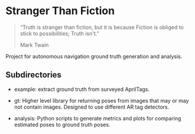 Stranger Than Fiction
=====================

> “Truth is stranger than fiction, but it is because Fiction is obliged
> to stick to possibilities; Truth isn't.”
>
> Mark Twain

Project for autonomous navigation ground truth generation and
analysis.

Subdirectories
----------------------------
- example: extract ground truth from surveyed AprilTags.

- gt: Higher level library for returning poses from images that may or
  may not contain images. Designed to use different AR tag detectors.

- analysis: Python scripts to generate metrics and plots for comparing
  estimated poses to ground truth poses.
